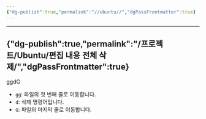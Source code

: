 ```yaml
---
{"dg-publish":true,"permalink":"//ubuntu//","dgPassFrontmatter":true}
---
```



---
{"dg-publish":true,"permalink":"/프로젝트/Ubuntu/편집 내용 전체 삭제/","dgPassFrontmatter":true}
---

ggdG

- `gg`: 파일의 첫 번째 줄로 이동합니다.
- `d`: 삭제 명령어입니다.
- `G`: 파일의 마지막 줄로 이동합니다.